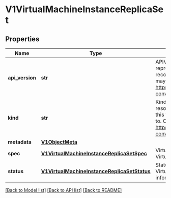 # V1VirtualMachineInstanceReplicaSet

## Properties
Name | Type | Description | Notes
------------ | ------------- | ------------- | -------------
**api_version** | **str** | APIVersion defines the versioned schema of this representation of an object. Servers should convert recognized schemas to the latest internal value, and may reject unrecognized values. More info: https://git.k8s.io/community/contributors/devel/api-conventions.md#resources | [optional] 
**kind** | **str** | Kind is a string value representing the REST resource this object represents. Servers may infer this from the endpoint the client submits requests to. Cannot be updated. In CamelCase. More info: https://git.k8s.io/community/contributors/devel/api-conventions.md#types-kinds | [optional] 
**metadata** | [**V1ObjectMeta**](V1ObjectMeta.md) |  | [optional] 
**spec** | [**V1VirtualMachineInstanceReplicaSetSpec**](V1VirtualMachineInstanceReplicaSetSpec.md) | VirtualMachineInstance Spec contains the VirtualMachineInstance specification. | 
**status** | [**V1VirtualMachineInstanceReplicaSetStatus**](V1VirtualMachineInstanceReplicaSetStatus.md) | Status is the high level overview of how the VirtualMachineInstance is doing. It contains information available to controllers and users. | [optional] 

[[Back to Model list]](../README.md#documentation-for-models) [[Back to API list]](../README.md#documentation-for-api-endpoints) [[Back to README]](../README.md)


